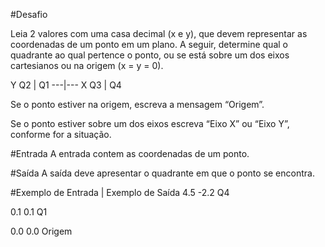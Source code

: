 #Desafio

Leia 2 valores com uma casa decimal (x e y), que devem representar as coordenadas de um ponto em um plano. A seguir, determine qual o quadrante ao qual pertence o ponto, ou se está sobre um dos eixos cartesianos ou na origem (x = y = 0).

   Y
Q2 | Q1
---|--- X
Q3 | Q4

Se o ponto estiver na origem, escreva a mensagem “Origem”.

Se o ponto estiver sobre um dos eixos escreva “Eixo X” ou “Eixo Y”, conforme for a situação.

#Entrada
A entrada contem as coordenadas de um ponto.

#Saída
A saída deve apresentar o quadrante em que o ponto se encontra.


#Exemplo de Entrada | Exemplo de Saída
4.5 -2.2                   Q4

0.1 0.1                   Q1

0.0 0.0                   Origem